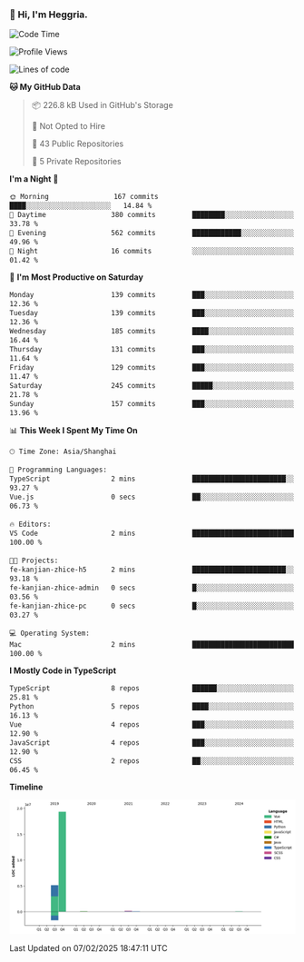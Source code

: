 ### 👋 Hi, I'm Heggria.

<!--START_SECTION:waka-->
![Code Time](http://img.shields.io/badge/Code%20Time-1%2C037%20hrs%206%20mins-blue)

![Profile Views](http://img.shields.io/badge/Profile%20Views-0-blue)

![Lines of code](https://img.shields.io/badge/From%20Hello%20World%20I%27ve%20Written-24.8%20million%20lines%20of%20code-blue)

**🐱 My GitHub Data** 

> 📦 226.8 kB Used in GitHub's Storage 
 > 
> 🚫 Not Opted to Hire
 > 
> 📜 43 Public Repositories 
 > 
> 🔑 5 Private Repositories 
 > 
**I'm a Night 🦉** 

```text
🌞 Morning                167 commits         ████░░░░░░░░░░░░░░░░░░░░░   14.84 % 
🌆 Daytime                380 commits         ████████░░░░░░░░░░░░░░░░░   33.78 % 
🌃 Evening                562 commits         ████████████░░░░░░░░░░░░░   49.96 % 
🌙 Night                  16 commits          ░░░░░░░░░░░░░░░░░░░░░░░░░   01.42 % 
```
📅 **I'm Most Productive on Saturday** 

```text
Monday                   139 commits         ███░░░░░░░░░░░░░░░░░░░░░░   12.36 % 
Tuesday                  139 commits         ███░░░░░░░░░░░░░░░░░░░░░░   12.36 % 
Wednesday                185 commits         ████░░░░░░░░░░░░░░░░░░░░░   16.44 % 
Thursday                 131 commits         ███░░░░░░░░░░░░░░░░░░░░░░   11.64 % 
Friday                   129 commits         ███░░░░░░░░░░░░░░░░░░░░░░   11.47 % 
Saturday                 245 commits         █████░░░░░░░░░░░░░░░░░░░░   21.78 % 
Sunday                   157 commits         ███░░░░░░░░░░░░░░░░░░░░░░   13.96 % 
```


📊 **This Week I Spent My Time On** 

```text
🕑︎ Time Zone: Asia/Shanghai

💬 Programming Languages: 
TypeScript               2 mins              ███████████████████████░░   93.27 % 
Vue.js                   0 secs              ██░░░░░░░░░░░░░░░░░░░░░░░   06.73 % 

🔥 Editors: 
VS Code                  2 mins              █████████████████████████   100.00 % 

🐱‍💻 Projects: 
fe-kanjian-zhice-h5      2 mins              ███████████████████████░░   93.18 % 
fe-kanjian-zhice-admin   0 secs              █░░░░░░░░░░░░░░░░░░░░░░░░   03.56 % 
fe-kanjian-zhice-pc      0 secs              █░░░░░░░░░░░░░░░░░░░░░░░░   03.27 % 

💻 Operating System: 
Mac                      2 mins              █████████████████████████   100.00 % 
```

**I Mostly Code in TypeScript** 

```text
TypeScript               8 repos             ██████░░░░░░░░░░░░░░░░░░░   25.81 % 
Python                   5 repos             ████░░░░░░░░░░░░░░░░░░░░░   16.13 % 
Vue                      4 repos             ███░░░░░░░░░░░░░░░░░░░░░░   12.90 % 
JavaScript               4 repos             ███░░░░░░░░░░░░░░░░░░░░░░   12.90 % 
CSS                      2 repos             ██░░░░░░░░░░░░░░░░░░░░░░░   06.45 % 
```



**Timeline**

![Lines of Code chart](https://raw.githubusercontent.com/heggria/heggria/main/assets/bar_graph.png)


 Last Updated on 07/02/2025 18:47:11 UTC
<!--END_SECTION:waka-->
